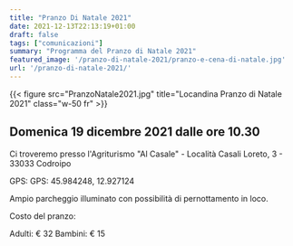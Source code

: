 ```yaml
---
title: "Pranzo Di Natale 2021"
date: 2021-12-13T22:13:19+01:00
draft: false
tags: ["comunicazioni"]
summary: "Programma del Pranzo di Natale 2021"
featured_image: '/pranzo-di-natale-2021/pranzo-e-cena-di-natale.jpg'
url: '/pranzo-di-natale-2021/'
---
```


{{< figure src="PranzoNatale2021.jpg" title="Locandina Pranzo di Natale 2021" class="w-50 fr" >}}

## Domenica 19 dicembre 2021 dalle ore 10.30

Ci troveremo presso l'Agriturismo "Al Casale" - Località Casali Loreto, 3 - 33033 Codroipo

GPS: GPS: 45.984248, 12.927124

Ampio parcheggio illuminato con possibilità di pernottamento in loco.

Costo del pranzo:

Adulti: € 32
Bambini: € 15